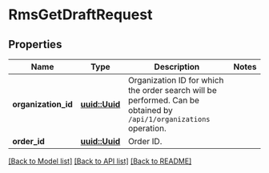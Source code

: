 # RmsGetDraftRequest

## Properties

Name | Type | Description | Notes
------------ | ------------- | ------------- | -------------
**organization_id** | [**uuid::Uuid**](uuid::Uuid.md) | Organization ID for which the order search will be performed.                Can be obtained by `/api/1/organizations` operation. | 
**order_id** | [**uuid::Uuid**](uuid::Uuid.md) | Order ID. | 

[[Back to Model list]](../README.md#documentation-for-models) [[Back to API list]](../README.md#documentation-for-api-endpoints) [[Back to README]](../README.md)


